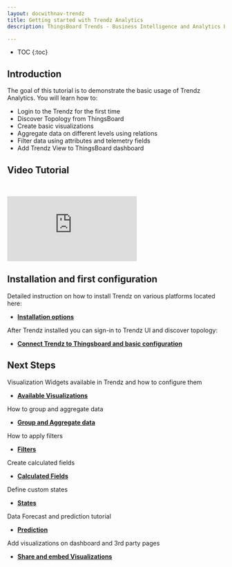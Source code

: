 ```yaml
---
layout: docwithnav-trendz
title: Getting started with Trendz Analytics
description: ThingsBoard Trends - Business Intelligence and Analytics Platform for Iot powered Business

---
```


* TOC
{:toc}

## Introduction

The goal of this tutorial is to demonstrate the basic usage of Trendz Analytics. You will learn how to:

* Login to the Trendz for the first time
* Discover Topology from ThingsBoard
* Create basic visualizations
* Aggregate data on different levels using relations
* Filter data using attributes and telemetry fields
* Add Trendz View to ThingsBoard dashboard


## Video Tutorial

&nbsp;

<div id="video">  
    <div id="video_wrapper">
        <iframe src="https://www.youtube.com/embed/CDt-B5_JiIs" frameborder="0" allowfullscreen></iframe>
    </div>
</div>

## Installation and first configuration

Detailed instruction on how to install Trendz on various platforms located here:
* [**Installation options**](/docs/trendz/install/installation-options)


After Trendz installed you can sign-in to Trendz UI and discover topology:
* [**Connect Trendz to Thingsboard and basic configuration**](/docs/trendz/connect-thingsboard)

## Next Steps

Visualization Widgets available in Trendz and how to configure them
* [**Available Visualizations**](/docs/trendz/visualizations-overview)

How to group and aggregate data
* [**Group and Aggregate data**](/docs/trendz/data-grouping-aggregation)

How to apply filters
* [**Filters**](/docs/trendz/data-filtering)

Create calculated fields
* [**Calculated Fields**](/docs/trendz/calculated-fields)

Define custom states
* [**States**](/docs/trendz/states)

Data Forecast and prediction tutorial
* [**Prediction**](/docs/trendz/prediction)

Add visualizations on dashboard and 3rd party pages
* [**Share and embed Visualizations**](/docs/trendz/embed-visuals)
